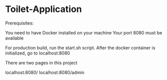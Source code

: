 # Toilet-Application

Prerequisites: 

You need to have Docker installed on your machine
Your port 8080 must be available

For production build, run the start.sh script.
After the docker container is initialized, go to localhost:8080

There are two pages in this project

localhost:8080/
localhost:8080/admin
